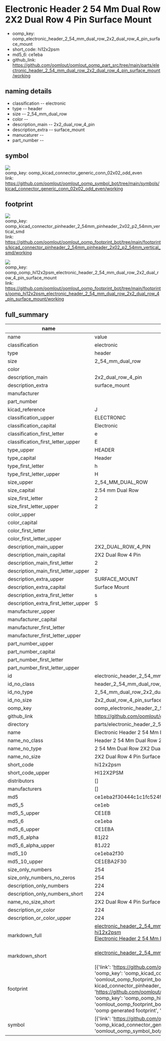 # Electronic Header 2 54 Mm Dual Row 2X2 Dual Row 4 Pin Surface Mount

  
* oomp_key: oomp_electronic_header_2_54_mm_dual_row_2x2_dual_row_4_pin_surface_mount 
* short_code: hi12x2psm
* md5_6: ce1eba  
* github_link: https://github.com/oomlout/oomlout_oomp_part_src/tree/main/parts/electronic_header_2_54_mm_dual_row_2x2_dual_row_4_pin_surface_mount/working  
## naming details
* classification -- electronic
* type -- header
* size -- 2_54_mm_dual_row
* color -- 
* description_main -- 2x2_dual_row_4_pin
* description_extra -- surface_mount
* manucaturer -- 
* part_number -- 



## symbol

![](symbol/{index}/working/working_600.png)  
oomp_key: oomp_kicad_connector_generic_conn_02x02_odd_even  
link: https://github.com/oomlout/oomlout_oomp_symbol_bot/tree/main/symbols/kicad_connector_generic_conn_02x02_odd_even/working  

## footprint

![](footprint/{index}/working/working_600.png)  
oomp_key: oomp_kicad_connector_pinheader_2_54mm_pinheader_2x02_p2_54mm_vertical_smd  
link: https://github.com/oomlout/oomlout_oomp_footprint_bot/tree/main/footprints/kicad_connector_pinheader_2_54mm_pinheader_2x02_p2_54mm_vertical_smd/working  

![](footprint/{index}/working/working_600.png)  
oomp_key: oomp_oomp_hi12x2psm_electronic_header_2_54_mm_dual_row_2x2_dual_row_4_pin_surface_mount  
link: https://github.com/oomlout/oomlout_oomp_footprint_bot/tree/main/footprints/oomp_hi12x2psm_electronic_header_2_54_mm_dual_row_2x2_dual_row_4_pin_surface_mount/working  

## full_summary
| name | value | 
| --- | --- | 
| name | value | 
| classification | electronic | 
| type | header | 
| size | 2_54_mm_dual_row | 
| color |  | 
| description_main | 2x2_dual_row_4_pin | 
| description_extra | surface_mount | 
| manufacturer |  | 
| part_number |  | 
| kicad_reference | J | 
| classification_upper | ELECTRONIC | 
| classification_capital | Electronic | 
| classification_first_letter | e | 
| classification_first_letter_upper | E | 
| type_upper | HEADER | 
| type_capital | Header | 
| type_first_letter | h | 
| type_first_letter_upper | H | 
| size_upper | 2_54_MM_DUAL_ROW | 
| size_capital | 2.54 mm Dual Row | 
| size_first_letter | 2 | 
| size_first_letter_upper | 2 | 
| color_upper |  | 
| color_capital |  | 
| color_first_letter |  | 
| color_first_letter_upper |  | 
| description_main_upper | 2X2_DUAL_ROW_4_PIN | 
| description_main_capital | 2X2 Dual Row 4 Pin | 
| description_main_first_letter | 2 | 
| description_main_first_letter_upper | 2 | 
| description_extra_upper | SURFACE_MOUNT | 
| description_extra_capital | Surface Mount | 
| description_extra_first_letter | s | 
| description_extra_first_letter_upper | S | 
| manufacturer_upper |  | 
| manufacturer_capital |  | 
| manufacturer_first_letter |  | 
| manufacturer_first_letter_upper |  | 
| part_number_upper |  | 
| part_number_capital |  | 
| part_number_first_letter |  | 
| part_number_first_letter_upper |  | 
| id | electronic_header_2_54_mm_dual_row_2x2_dual_row_4_pin_surface_mount | 
| id_no_class | header_2_54_mm_dual_row_2x2_dual_row_4_pin_surface_mount | 
| id_no_type | 2_54_mm_dual_row_2x2_dual_row_4_pin_surface_mount | 
| id_no_size | 2x2_dual_row_4_pin_surface_mount | 
| oomp_key | oomp_electronic_header_2_54_mm_dual_row_2x2_dual_row_4_pin_surface_mount | 
| github_link | https://github.com/oomlout/oomlout_oomp_part_src/tree/main/parts/electronic_header_2_54_mm_dual_row_2x2_dual_row_4_pin_surface_mount/working | 
| directory | parts/electronic_header_2_54_mm_dual_row_2x2_dual_row_4_pin_surface_mount | 
| name | Electronic Header 2 54 Mm Dual Row 2X2 Dual Row 4 Pin Surface Mount | 
| name_no_class | Header 2 54 Mm Dual Row 2X2 Dual Row 4 Pin Surface Mount | 
| name_no_type | 2 54 Mm Dual Row 2X2 Dual Row 4 Pin Surface Mount | 
| name_no_size | 2X2 Dual Row 4 Pin Surface Mount | 
| short_code | hi12x2psm | 
| short_code_upper | HI12X2PSM | 
| distributors | [] | 
| manufacturers | [] | 
| md5 | ce1eba2f30444c1c1fc524ff0aa69edb | 
| md5_5 | ce1eb | 
| md5_5_upper | CE1EB | 
| md5_6 | ce1eba | 
| md5_6_upper | CE1EBA | 
| md5_6_alpha | 81j22 | 
| md5_6_alpha_upper | 81J22 | 
| md5_10 | ce1eba2f30 | 
| md5_10_upper | CE1EBA2F30 | 
| size_only_numbers | 254 | 
| size_only_numbers_no_zeros | 254 | 
| description_only_numbers | 224 | 
| description_only_numbers_short | 224 | 
| name_no_size_short | 2X2 Dual Row 4 Pin Surface Mount | 
| description_or_color | 224 | 
| description_or_color_upper | 224 | 
| markdown_full | [electronic_header_2_54_mm_dual_row_2x2_dual_row_4_pin_surface_mount](https://github.com/oomlout/oomlout_oomp_part_src/tree/main/parts/electronic_header_2_54_mm_dual_row_2x2_dual_row_4_pin_surface_mount/working)<br>[hi12x2psm](https://github.com/oomlout/oomlout_oomp_part_src/tree/main/parts/electronic_header_2_54_mm_dual_row_2x2_dual_row_4_pin_surface_mount/working)<br>[Electronic Header 2 54 Mm Dual Row 2X2 Dual Row 4 Pin Surface Mount](https://github.com/oomlout/oomlout_oomp_part_src/tree/main/parts/electronic_header_2_54_mm_dual_row_2x2_dual_row_4_pin_surface_mount/working)<br><br> | 
| markdown_short | [electronic_header_2_54_mm_dual_row_2x2_dual_row_4_pin_surface_mount](https://github.com/oomlout/oomlout_oomp_part_src/tree/main/parts/electronic_header_2_54_mm_dual_row_2x2_dual_row_4_pin_surface_mount/working)<br><br> | 
| footprint | [{'link': 'https://github.com/oomlout/oomlout_oomp_footprint_bot/tree/main/foootprntss/kicad_connector_pinheader_2_54mm_pinheader_2x02_p2_54mm_vertical_smd', 'oomp_key': 'oomp_kicad_connector_pinheader_2_54mm_pinheader_2x02_p2_54mm_vertical_smd', 'directory': 'oomlout_oomp_footprint_bot/footprints/kicad_connector_pinheader_2_54mm_pinheader_2x02_p2_54mm_vertical_smd//working/working.kicad_mod', 'note': 'source footprint kicad_connector_pinheader_2_54mm_pinheader_2x02_p2_54mm_vertical_smd', 'index': 0}, {'link': 'https://github.com/oomlout/oomlout_oomp_footprint_bot/tree/main/foootprntss/oomp_hi12x2psm_electronic_header_2_54_mm_dual_row_2x2_dual_row_4_pin_surface_mount', 'oomp_key': 'oomp_oomp_hi12x2psm_electronic_header_2_54_mm_dual_row_2x2_dual_row_4_pin_surface_mount', 'directory': 'oomlout_oomp_footprint_bot/footprints/oomp_hi12x2psm_electronic_header_2_54_mm_dual_row_2x2_dual_row_4_pin_surface_mount//working/working.kicad_mod', 'note': 'oomp generated footprint', 'index': 1}] | 
| symbol | [{'link': 'https://github.com/oomlout/oomlout_oomp_symbol_bot/tree/main/symbols/kicad_connector_generic_conn_02x02_odd_even', 'oomp_key': 'oomp_kicad_connector_generic_conn_02x02_odd_even', 'directory': 'oomlout_oomp_symbol_bot/symbols/kicad_connector_generic_conn_02x02_odd_even//working/working.kicad_sym', 'index': 0}] | 
